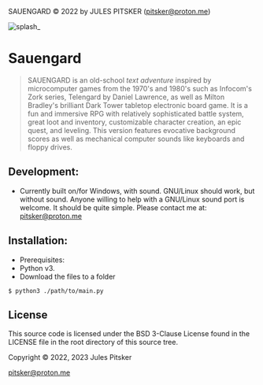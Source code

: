 SAUENGARD © 2022 by JULES PITSKER  (pitsker@proton.me)

![splash_](https://user-images.githubusercontent.com/105970436/213262250-f591f961-3fd7-4646-9173-67d8a9893687.jpg)

# Sauengard

> SAUENGARD is an old-school *text adventure* inspired by microcomputer
games from the 1970's and 1980's such as Infocom's Zork series,
Telengard by Daniel Lawrence, as well as Milton Bradley's 
brilliant Dark Tower tabletop electronic board game.
It is a fun and immersive RPG with relatively sophisticated 
battle system, great loot and inventory, customizable character
creation, an epic quest, and leveling. This version features evocative
background scores as well as mechanical computer sounds like keyboards and
floppy drives.

## Development:

- Currently built on/for Windows, with sound. GNU/Linux should work,
but without sound. Anyone willing to help with a GNU/Linux sound port is welcome.
It should be quite simple. Please contact me at: 
pitsker@proton.me

## Installation:

- Prerequisites: 
- Python v3. 
- Download the files to a folder 
  
```
$ python3 ./path/to/main.py
```
## License

This source code is licensed under the BSD 3-Clause License found in the LICENSE file
in the root directory of this source tree.

Copyright © 2022, 2023 Jules Pitsker 

pitsker@proton.me
